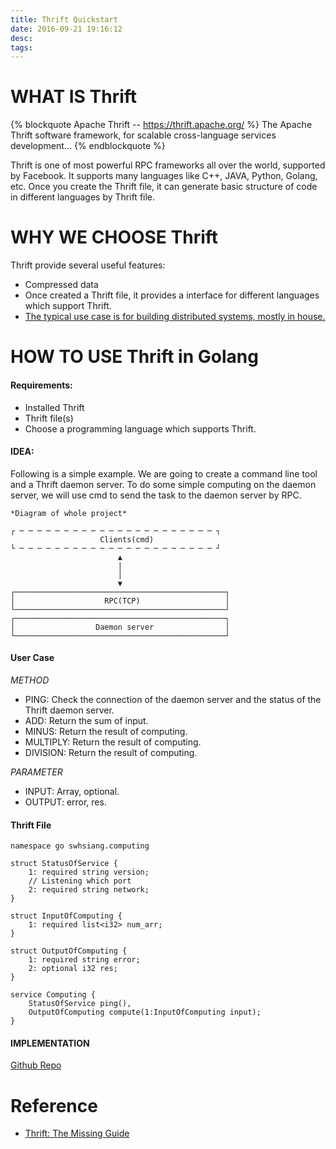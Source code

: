 ```yaml
---
title: Thrift Quickstart
date: 2016-09-21 19:16:12
desc:
tags:
---
```


# WHAT IS Thrift

{% blockquote Apache Thrift -- https://thrift.apache.org/ %}
The Apache Thrift software framework, for scalable cross-language services development...
{% endblockquote %}

<!--more-->

Thrift is one of most powerful RPC frameworks all over the world, supported by Facebook. It supports many languages like C++, JAVA, Python, Golang, etc. Once you create the Thrift file, it can generate basic structure of code in different languages by Thrift file.

# WHY WE CHOOSE Thrift

Thrift provide several useful features:

* Compressed data
* Once created a Thrift file, it provides a interface for different languages which support Thrift.
* [The typical use case is for building distributed systems, mostly in house.](http://www.doublecloud.org/2014/01/apache-thrift-hello-world-sample/)

# HOW TO USE Thrift in Golang

#### Requirements:

* Installed Thrift
* Thrift file(s)
* Choose a programming language which supports Thrift.

#### IDEA:

Following is a simple example. We are going to create a command line tool and a Thrift daemon server.
To do some simple computing on the daemon server, we will use cmd to send the task to the daemon server by RPC.

```text
*Diagram of whole project*

┌ ─ ─ ─ ─ ─ ─ ─ ─ ─ ─ ─ ─ ─ ─ ─ ─ ─ ─ ─ ─ ─ ─ ┐
                    Clients(cmd)       
└ ─ ─ ─ ─ ─ ─ ─ ─ ─ ─ ─ ─ ─ ─ ─ ─ ─ ─ ─ ─ ─ ─ ┘
                        ▲
                        |
                        │
                        ▼
┌───────────────────────────────────────────────┐
│                    RPC(TCP)                   │
└───────────────────────────────────────────────┘
┌───────────────────────────────────────────────┐
│                  Daemon server                │
└───────────────────────────────────────────────┘
```

#### User Case

*METHOD*

* PING: Check the connection of the daemon server and the status of the Thrift daemon server.
* ADD: Return the sum of input.
* MINUS: Return the result of computing.
* MULTIPLY: Return the result of computing.
* DIVISION: Return the result of computing.

*PARAMETER*

* INPUT: Array, optional.
* OUTPUT: error, res.

#### Thrift File

```thrift
namespace go swhsiang.computing

struct StatusOfService {
    1: required string version;
    // Listening which port
    2: required string network;
}

struct InputOfComputing {
    1: required list<i32> num_arr;
}

struct OutputOfComputing {
    1: required string error;
    2: optional i32 res;
}

service Computing {
    StatusOfService ping(),
    OutputOfComputing compute(1:InputOfComputing input);
}

```

#### IMPLEMENTATION

[Github Repo](https://github.com/swhsiang/go-thrift-cmd)

# Reference

* [Thrift: The Missing Guide](https://diwakergupta.github.io/thrift-missing-guide/)
